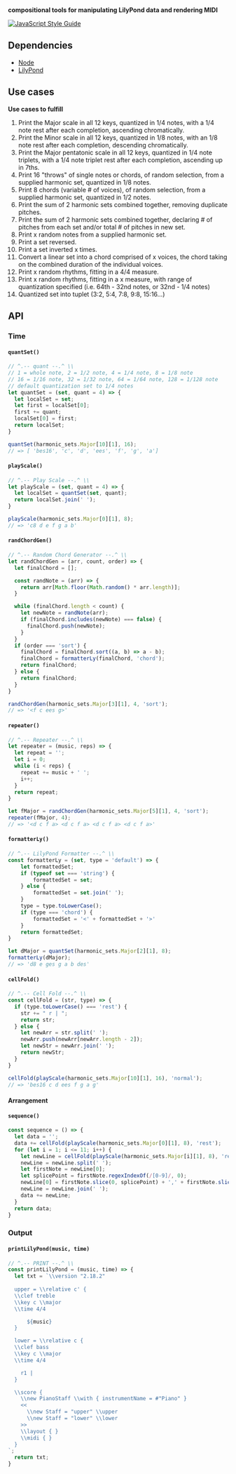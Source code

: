 <p align="center">
<img src="img/soma-logo-v2.png" alt="">
</p>



**compositional tools for manipulating LilyPond data and rendering MIDI**

[![JavaScript Style Guide](https://cdn.rawgit.com/standard/standard/master/badge.svg)](https://github.com/standard/standard)

## Dependencies

- [Node](https://nodejs.org/en/)
- [LilyPond](http://lilypond.org/)

## Use cases

**Use cases to fulfill**
1. Print the Major scale in all 12 keys, quantized in 1/4 notes, with a 1/4 note rest after each completion, ascending chromatically. 
2. Print the Minor scale in all 12 keys, quantized in 1/8 notes, with an 1/8 note rest after each completion, descending chromatically.
3. Print the Major pentatonic scale in all 12 keys, quantized in 1/4 note triplets, with a 1/4 note triplet rest after each completion, ascending up in 7ths.
4. Print 16 "throws" of single notes or chords, of random selection, from a supplied harmonic set, quantized in 1/8 notes.
5. Print 8 chords (variable # of voices), of random selection, from a supplied harmonic set, quantized in 1/2 notes.
6. Print the sum of 2 harmonic sets combined together, removing duplicate pitches.
7. Print the sum of 2 harmonic sets combined together, declaring # of pitches from each set and/or total # of pitches in new set.
8. Print x random notes from a supplied harmonic set.
9. Print a set reversed.
10. Print a set inverted x times.
11. Convert a linear set into a chord comprised of x voices, the chord taking on the combined duration of the individual voices.
12. Print x random rhythms, fitting in a 4/4 measure.
13. Print x random rhythms, fitting in a x measure, with range of quantization specified (i.e. 64th - 32nd notes, or 32nd - 1/4 notes)
14. Quantized set into tuplet (3:2, 5:4, 7:8, 9:8, 15:16...)

## API

### Time

#### `quantSet()`

```javascript
// ^.-- quant --.^ \\
// 1 = whole note, 2 = 1/2 note, 4 = 1/4 note, 8 = 1/8 note
// 16 = 1/16 note, 32 = 1/32 note, 64 = 1/64 note, 128 = 1/128 note
// default quantization set to 1/4 notes
let quantSet = (set, quant = 4) => {
  let localSet = set;
  let first = localSet[0];
  first += quant;
  localSet[0] = first;
  return localSet;
}
```

```javascript
quantSet(harmonic_sets.Major[10][1], 16);
// => [ 'bes16', 'c', 'd', 'ees', 'f', 'g', 'a']
```

#### `playScale()`

```javascript
// ^.-- Play Scale --.^ \\
let playScale = (set, quant = 4) => {
  let localSet = quantSet(set, quant);
  return localSet.join(' ');
}
```

```javascript
playScale(harmonic_sets.Major[0][1], 8);
// => 'c8 d e f g a b'
```

#### `randChordGen()`

```javascript
// ^.-- Random Chord Generator --.^ \\
let randChordGen = (arr, count, order) => {
  let finalChord = [];

  const randNote = (arr) => {
    return arr[Math.floor(Math.random() * arr.length)];
  }

  while (finalChord.length < count) {
    let newNote = randNote(arr);
    if (finalChord.includes(newNote) === false) {
      finalChord.push(newNote);
    }
  }
  if (order === 'sort') {
    finalChord = finalChord.sort((a, b) => a - b);
    finalChord = formatterLy(finalChord, 'chord');
    return finalChord;
  } else {
    return finalChord;
  }
}
```

```javascript
randChordGen(harmonic_sets.Major[3][1], 4, 'sort');
// => '<f c ees g>'
```

#### `repeater()`

```javascript
// ^.-- Repeater --.^ \\
let repeater = (music, reps) => {
  let repeat = '';
  let i = 0;
  while (i < reps) {
    repeat += music + ' ';
    i++;
  }
  return repeat;
}
```

```javascript
let fMajor = randChordGen(harmonic_sets.Major[5][1], 4, 'sort');
repeater(fMajor, 4);
// => '<d c f a> <d c f a> <d c f a> <d c f a>'
```

#### `formatterLy()`

```javascript
// ^.-- LilyPond Formatter --.^ \\
const formatterLy = (set, type = 'default') => {
    let formattedSet;
    if (typeof set === 'string') {
        formattedSet = set;
    } else {
        formattedSet = set.join(' ');
    }
    type = type.toLowerCase();
    if (type === 'chord') {
        formattedSet = '<' + formattedSet + '>'
    }
    return formattedSet;
}
```

```javascript
let dMajor = quantSet(harmonic_sets.Major[2][1], 8);
formatterLy(dMajor);
// => 'd8 e ges g a b des'
```

#### `cellFold()`

```javascript
// ^.-- Cell Fold --.^ \\
const cellFold = (str, type) => {
  if (type.toLowerCase() === 'rest') {
    str += " r | ";
    return str;
  } else {
    let newArr = str.split(' ');
    newArr.push(newArr[newArr.length - 2]);
    let newStr = newArr.join(' ');
    return newStr;
  }
}
```

```javascript
cellFold(playScale(harmonic_sets.Major[10][1], 16), 'normal');
// => 'bes16 c d ees f g a g'
```

#### Arrangement

#### `sequence()`

```javascript
const sequence = () => {
  let data = '';
  data += cellFold(playScale(harmonic_sets.Major[0][1], 8), 'rest');
  for (let i = 1; i <= 11; i++) {
    let newLine = cellFold(playScale(harmonic_sets.Major[i][1], 8), 'rest');
    newLine = newLine.split(' ');
    let firstNote = newLine[0];
    let splicePoint = firstNote.regexIndexOf(/[0-9]/, 0);
    newLine[0] = firstNote.slice(0, splicePoint) + ',' + firstNote.slice(splicePoint);
    newLine = newLine.join(' ');
    data += newLine;
  }
  return data;
}
```

### Output

#### `printLilyPond(music, time)`

```javascript
// ^.-- PRINT --.^ \\
const printLilyPond = (music, time) => {
  let txt = `\\version "2.18.2"
  
  upper = \\relative c' {
  \\clef treble
  \\key c \\major
  \\time 4/4

      ${music} 
  }

  lower = \\relative c {
  \\clef bass
  \\key c \\major
  \\time 4/4

    r1 |  
  }

  \\score {
    \\new PianoStaff \\with { instrumentName = #"Piano" }
    <<
      \\new Staff = "upper" \\upper
      \\new Staff = "lower" \\lower
    >>
    \\layout { }
    \\midi { }
  }
`;
  return txt;
}
```
